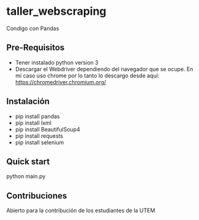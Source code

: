 # taller_webscraping
Condigo con Pandas
## Pre-Requisitos
- Tener instalado python version 3
- Descargar el Webdriver dependiendo del navegador que se ocupe. En mi caso uso chrome por lo tanto lo descargo desde aquí: https://chromedriver.chromium.org/
## Instalación
- pip install pandas
- pip install lxml
- pip install BeautifulSoup4
- pip install requests
- pip install selenium

## Quick start
python main.py
## Contribuciones
Abierto para la contribución de los estudiantes de la UTEM

